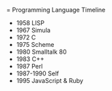 = Programming Language Timeline
  - 1958 LISP
  - 1967 Simula
  - 1972 C
  - 1975 Scheme
  - 1980 Smalltalk 80
  - 1983 C++
  - 1987 Perl
  - 1987-1990 Self
  - 1995 JavaScript & Ruby

